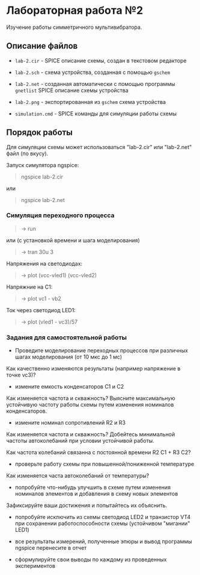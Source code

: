 # Лабораторная работа №2
Изучение работы симметричного мультивибратора.

## Описание файлов

* `lab-2.cir` - SPICE описание схемы, cоздан в текстовом редакторе

* `lab-2.sch` - схема устройства, созданная с помощью `gschem`

* `lab-2.net` - созданная автоматически с помощью программы `gnetlist`
SPICE описание схемы устройства

* `lab-2.png` - экспортированная из `gschem` схема устройства

* `simulation.cmd` - SPICE команды для симуляции работы схемы

## Порядок работы
Для симуляции схемы может использоваться "lab-2.cir" или "lab-2.net" файл
(по вкусу).

Запуск симулятора ngspice:

> ngspice lab-2.cir

или

> ngspice lab-2.net

### Симуляция переходного процесса

> -> run

или (с установкой времени и шага моделирования)

> -> tran 30u 3

Напряжения на светодиодах:

> -> plot (vcc-vled1) (vcc-vled2)

Напряжние на C1:

> -> plot vc1 - vb2

Ток через светодиод LED1:

> -> plot (vled1 - vc3)/57

### Задания для самостоятельной работы

* Проведите моделирование переходных процессов
при различных шагах моделирования (от 10 мкс до 1 мс)

Как качественно изменяются результаты (например напряжение в точке vc3)?

* измените емкость конденсаторов C1 и C2

Как изменяется частота и скважность?
Выясните максимальную устойчивую частоту работы схемы путем
изменения номиналов конденсаторов.

* измените номинал сопротивлений R2 и R3

Как изменяется частота и скважность?
Добейтесь минимальной частоты автоколебаний при условии устойчивой работы.

Как частота колебаний связанна с постоянной времени R2 C1 + R3 C2?

* проверьте работу схемы при повышенной/пониженной температуре

Как изменяется часта автоколебаний от температуры?

* попробуйте что-нибудь улучшить в схеме путем изменения номиналов элементов
и добавления в схему новых элементов

Зафиксируйте ваши достижения и попытайтесь их объяснить.

* попробуйте исключить из схемы светодиод LED2 и транзистор VT4 при
сохранении работоспособности схемы (устойчивом "мигании" LED1)

* все результаты измерений, полученные эпюры и вывод программы ngspice
перенесите в отчет

* сформулируйте свои выводы по каждому из проведенных экспериментов


